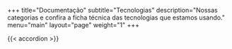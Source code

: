 +++
title="Documentação"
subtitle="Tecnologias"
description="Nossas categorias e confira a ficha técnica das tecnologias que estamos usando."
menu="main"
layout="page"
weight="1"
+++

{{< accordion >}}
